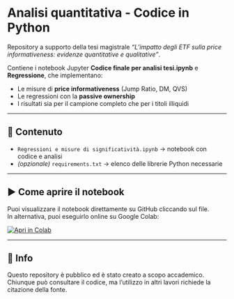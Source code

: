 
# Analisi quantitativa - Codice in Python

Repository a supporto della tesi magistrale *“L’impatto degli ETF sulla price informativeness: evidenze quantitative e qualitative”*.  

Contiene i notebook Jupyter **Codice finale per analisi tesi.ipynb** e **Regressione**, che implementano:
- Le misure di **price informativeness** (Jump Ratio, DM, QVS)
- Le regressioni con la **passive ownership**
- I risultati sia per il campione completo che per i titoli illiquidi

---

## 📂 Contenuto
- `Regressioni e misure di significatività.ipynb` → notebook con codice e analisi
- *(opzionale)* `requirements.txt` → elenco delle librerie Python necessarie

---

## ▶️ Come aprire il notebook
Puoi visualizzare il notebook direttamente su GitHub cliccando sul file.  
In alternativa, puoi eseguirlo online su Google Colab:  

[![Apri in Colab](https://colab.research.google.com/assets/colab-badge.svg)](https://colab.research.google.com/github/tuo-username/nome-repo/blob/main/Regressioni%20e%20misure%20di%20significatività.ipynb)

---

## 📖 Info
Questo repository è pubblico ed è stato creato a scopo accademico.  
Chiunque può consultare il codice, ma l’utilizzo in altri lavori richiede la citazione della fonte.
